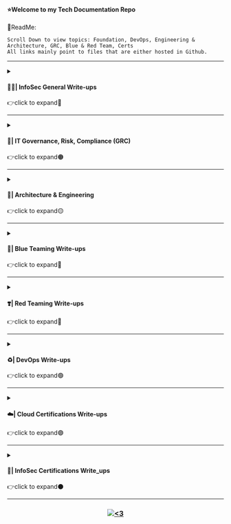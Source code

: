 #### ⭐Welcome to my Tech Documentation Repo
📌ReadMe:
<pre><code>Scroll Down to view topics: Foundation, DevOps, Engineering & Architecture, GRC, Blue & Red Team, Certs
All links mainly point to files that are either hosted in Github.</code></pre>

---------------------------------------------------------------------------------------------------------------------------------------------------------------------------------

<details>
<summary>
<h4 align="left">  👨‍💻| InfoSec General Write-ups</h4>
👉click to expand🔘
</summary>
<br>

| Topic | Write-up | Description | 
| -------- | -------- | -------- | 
| Core: Basic Security Concepts | [mindmap](https://github.com/IvanVlademirS/Ivan_Tech_Documentation/blob/main/Tech_Doc_Repo/Security%20Concepts%20ivan%20notes%202022%20map.pdf), [outline](https://github.com/IvanVlademirS/Ivan_Tech_Documentation/blob/main/Tech_Doc_Repo/Security%20Concepts%20ivan%20notes%202022.pdf) | Mindmap and Outline for Security Foundational Concepts to know |
| Core: Technical Security Concepts | [mindmap](https://github.com/IvanVlademirS/Ivan_Tech_Documentation/blob/main/Tech_Doc_Repo/Technical%20Security%20Concepts%20-%20ivan%20notes%202022%20map.pdf), [outline](https://github.com/IvanVlademirS/Ivan_Tech_Documentation/blob/main/Tech_Doc_Repo/Technical%20Security%20Concepts%20-%20ivan%20notes%202022.pdf) | Mindmap and Outline for Technical Security to know |
| OSI Model | [mindmap](https://github.com/IvanVlademirS/Ivan_Tech_Documentation/blob/main/Tech_Doc_Repo/domain%20OSI%20Model%20MAP.pdf), [outline](https://github.com/IvanVlademirS/Ivan_Tech_Documentation/blob/main/Tech_Doc_Repo/domain%20OSI%20Model%20OUTLINE.pdf) | Mindmap and Outline for OSI model to know |
| Google IT Training | [Networking](https://github.com/IvanVlademirS/Ivan_Tech_Documentation/blob/main/Tech_Doc_Repo/IT%20General%20Write-Ups/GoogleTraining_1-Networking%20Crash%20Course.pdf) | Google IT Crash Course - Networking | 
| Google IT Training | [Operating Systems](https://github.com/IvanVlademirS/Ivan_Tech_Documentation/blob/main/Tech_Doc_Repo/IT%20General%20Write-Ups/GoogleTraining_2-Operating%20Systems%20Crash%20Course.pdf) | Google IT Crash Course - Operating Systems | 
| Google IT Training | [SysAdmin](https://github.com/IvanVlademirS/Ivan_Tech_Documentation/blob/main/Tech_Doc_Repo/IT%20General%20Write-Ups/GoogleTraining_3-System%20Administration%20Crash%20Course.pdf) | Google IT Crash Course - System Administration | 
| Google IT Training | [Automation](https://github.com/IvanVlademirS/Ivan_Tech_Documentation/blob/main/Tech_Doc_Repo/IT%20General%20Write-Ups/GoogleTraining_4-IT%20Automation%20Crash%20Course_.pdf) | Google IT Crash Course - Automation (Ruby) | 
| Google IT Training | [Security](https://github.com/IvanVlademirS/Ivan_Tech_Documentation/blob/main/Tech_Doc_Repo/IT%20General%20Write-Ups/GoogleTraining_5-IT%20Security%20Crash%20Course.pdf) | Google IT Crash Course - Information Security |

</details>

---------------------------------------------------------------------------------------------------------------------------------------------------------------------------------

<details>
<summary>
<h4 align="left">  📑| IT Governance, Risk, Compliance (GRC)</h4>
👉click to expand🟠
</summary>
<br>

| Topic | Write-up | Description | 
| -------- | -------- | -------- |
| Security & Risk Management | [mindmap](https://github.com/IvanVlademirS/Ivan_Tech_Documentation/blob/main/Tech_Doc_Repo/Domain%20Security%20%26%20Risk%20Management%20Ivan%20notes%202022%20map.pdf), [outline](https://github.com/IvanVlademirS/Ivan_Tech_Documentation/blob/main/Tech_Doc_Repo/Domain%20Security%20%26%20Risk%20Management%20Ivan%20notes%202022%20outline.pdf) | Mindmap and Outline for Security & Risk Mgmt Domains|
| GRC Documentation | [InfoSec Enterprise Guidance](https://github.com/IvanVlademirS/Ivan_Tech_Documentation/blob/main/Tech_Doc_Repo/IT%20General%20Write-Ups/InfoSec-Enterprise-Guidelines.pdf) | Enterprise Best Practices - Frameworks & InfoSec Guidance | 
| IT Diagramming | [Security Awareness InfoGraphic](https://github.com/IvanVlademirS/Ivan_Tech_Documentation/blob/main/Tech_Doc_Repo/IT%20General%20Write-Ups/SecurityAwareness-infographic_sample.pdf) | IT Security Awareness 1-pager, created in Visio | 
| IT Diagramming | [IT Diagram Samples](https://github.com/IvanVlademirS/Ivan_Tech_Documentation/blob/main/Tech_Doc_Repo/IT%20General%20Write-Ups/diagramming-samples_ZOOM-IN-for-Detail.pdf) | Zoom in for Details, all created in Visio | 
| Security Awareness | [PassPuppy](https://github.com/IvanVlademirS/Ivan_Tech_Documentation/blob/main/Tech_Doc_Repo/Password%20Puppy.pdf) | Simple targetted awareness message |
| PCI-DSS Mapping | [RACI + Project Plan](https://github.com/IvanVlademirS/Ivan_Tech_Documentation/blob/main/Tech_Doc_Repo/IT%20General%20Write-Ups/PCIDSS_raci-plan_sample.xlsx) | PCI DSS Sample RACI + Project Plan (excel file, download to view) | 
| IT Business Analysis | [Business Write-up Sample](https://github.com/IvanVlademirS/Ivan_Tech_Documentation/blob/main/Tech_Doc_Repo/IT%20General%20Write-Ups/IT_Business%20Analysis%20Doc%20-%20EDI_sample%20(2).pdf) | EDI technology write-up | 
| IT Business Analysis | [IT Business Analysis Notes](https://github.com/IvanVlademirS/Ivan_Tech_Documentation/blob/main/Tech_Doc_Repo/IT%20General%20Write-Ups/Business_Analysis_Training.pdf) | Best practices for liaisoning with business/customer partners | 
| IT Business Analysis | [Security Awareness Proposal](https://github.com/IvanVlademirS/Ivan_Tech_Documentation/blob/main/Tech_Doc_Repo/IT%20General%20Write-Ups/Consultant_infosec-program-proposal_SchoolFinal.pdf) | Consultant write-up for security awareness proposal | 

</details>

---------------------------------------------------------------------------------------------------------------------------------------------------------------------------------

<details>
<summary>
<h4 align="left">  🧬| Architecture & Engineering</h4>
👉click to expand🟡
</summary>
<br>

| Topic | Write-up | Description | 
| -------- | -------- | -------- |
| Security Operations | [mindmap](https://github.com/IvanVlademirS/Ivan_Tech_Documentation/blob/main/Tech_Doc_Repo/domain%20Security%20Operations%20MAP.pdf), [outline](https://github.com/IvanVlademirS/Ivan_Tech_Documentation/blob/main/Tech_Doc_Repo/domain%20Security%20Operations%20OUTLINE.pdf) | Mindmap and Outline for Security Operations Concepts to know |
| Asset Security | [mindmap](https://github.com/IvanVlademirS/Ivan_Tech_Documentation/blob/main/Tech_Doc_Repo/domain%20Asset%20Security%20MAP.pdf), [outline](https://github.com/IvanVlademirS/Ivan_Tech_Documentation/blob/main/Tech_Doc_Repo/domain%20Asset%20Security%20OUTLINE.pdf) | Mindmap and Outline for Asset Security Concepts to know |
| IAM | [mindmap](https://github.com/IvanVlademirS/Ivan_Tech_Documentation/blob/main/Tech_Doc_Repo/domain%20IAM%20MAP.pdf), [outline](https://github.com/IvanVlademirS/Ivan_Tech_Documentation/blob/main/Tech_Doc_Repo/domain%20IAM%20OUTLINE.pdf) | Mindmap and Outline for IAM Concepts to know |
| Security Assessment & Testing | [mindmap](https://github.com/IvanVlademirS/Ivan_Tech_Documentation/blob/main/Tech_Doc_Repo/domain%20Security%20Assessment%20%26%20Testing%20MAP.pdf), [outline](https://github.com/IvanVlademirS/Ivan_Tech_Documentation/blob/main/Tech_Doc_Repo/domain%20Security%20Assessment%20%26%20Testing%20OUTLINE.pdf) | Mindmap and Outline for Security Assessment & Testing Concepts to know |
| Secure Development | [mindmap](https://github.com/IvanVlademirS/Ivan_Tech_Documentation/blob/main/Tech_Doc_Repo/Secure%20Software%20Development%20MAP.pdf), [outline](https://github.com/IvanVlademirS/Ivan_Tech_Documentation/blob/main/Tech_Doc_Repo/Secure%20Software%20Development%20OUTLINE.pdf) | Mindmap and Outline for Secure Software Development Concepts to know |
| Core: Python | [mindmap](https://github.com/IvanVlademirS/Ivan_Tech_Documentation/blob/main/Tech_Doc_Repo/Python%20Foundations%20ivan%202022%20map.pdf), [outline](https://github.com/IvanVlademirS/Ivan_Tech_Documentation/blob/main/Tech_Doc_Repo/Python%20Foundations%20ivan%202022.pdf) | Mindmap and Outline for Python Foundational Concepts to know |
| Defensible Security Architecture | [core_topics](https://github.com/IvanVlademirS/Ivan_Tech_Documentation/blob/main/Tech_Doc_Repo/GDSA_INDEX_ivan2022.pdf) | My SANS Defensible Security Architecture notes (GDSA) |
| System Design Handnotes | [Write-up](https://github.com/IvanVlademirS/Ivan_Tech_Documentation/blob/main/Tech_Doc_Repo/IT%20General%20Write-Ups/System%20Design%20(1)_compressed.pdf) | System Design - May need to download PDF to view|

</details>

---------------------------------------------------------------------------------------------------------------------------------------------------------------------------------

<details>
<summary>
<h4 align="left">  💙| Blue Teaming Write-ups</h4>
👉click to expand🔵
</summary>
<br>
 
| Topic | Write-up | Description | 
| -------- | -------- | -------- |
| Core: Blue Team | [mindmap](https://github.com/IvanVlademirS/Ivan_Tech_Documentation/blob/main/Tech_Doc_Repo/Blue%20Team%20%20ivan%20notes%202022%20map.pdf), [outline](https://github.com/IvanVlademirS/Ivan_Tech_Documentation/blob/main/Tech_Doc_Repo/Blue%20Team%20%20ivan%20notes%202022.pdf) | Mindmap and Outline for Blue Team Foundational Concepts to know | 
| Enterprise Guidance | [Network Defense](https://github.com/IvanVlademirS/Ivan_Tech_Documentation/blob/main/Tech_Doc_Repo/IT%20General%20Write-Ups/General%20Network%20Defense%20(1).pdf)| General & Practical Network Defense Best Practices |
| Network Security | [mindmap](https://github.com/IvanVlademirS/Ivan_Tech_Documentation/blob/main/Tech_Doc_Repo/domain%20Network%20Security%20MAP.pdf), [outline](https://github.com/IvanVlademirS/Ivan_Tech_Documentation/blob/main/Tech_Doc_Repo/domain%20Network%20Security%20OUTLIJNE.pdf) | Mindmap and Outline for Network Security Concepts to know | 
| Practical | [Simple Playbook](https://github.com/IvanVlademirS/Ivan_Tech_Documentation/blob/main/Tech_Doc_Repo/IT%20General%20Write-Ups/Simple_BlueTeam_Playbook.pdf)| General & Practical BlueTeam steps to take during an incident/situation |
| Lab notes | [NetDef_Labs](https://github.com/IvanVlademirS/Ivan_Tech_Documentation/blob/main/Tech_Doc_Repo/IT%20General%20Write-Ups/networkdefense-labs.pdf) | Hands-on Lab: Network Defense |
| Lab notes | [THM-PreSecurity](https://github.com/IvanVlademirS/Ivan_Tech_Documentation/blob/main/Tech_Doc_Repo/THM-PreSecurity_.pdf) | TryHackMe - PreSecurity Learning Path: Networking, Web, Linux, Windows | 

</details>

---------------------------------------------------------------------------------------------------------------------------------------------------------------------------------

<details>
<summary>
<h4 align="left">  ❣️| Red Teaming Write-ups</h4>
👉click to expand🔴
</summary>
<br>
 
| Topic | Write-up | Description | 
| -------- | -------- | -------- |
| Core: Red Team | [mindmap](https://github.com/IvanVlademirS/Ivan_Tech_Documentation/blob/main/Tech_Doc_Repo/Red%20Team%20%20ivan%20notes%202022%20map.pdf), [outline](https://github.com/IvanVlademirS/Ivan_Tech_Documentation/blob/main/Tech_Doc_Repo/Red%20Team%20%20ivan%20notes%202022.pdf) | Mindmap and Outline for Red Team Foundational Concepts to know | 
| Pentest | [Pentesting Basics](https://github.com/IvanVlademirS/Ivan_Tech_Documentation/blob/main/Tech_Doc_Repo/IT%20General%20Write-Ups/Ethical%20Hacking_Pentest%20Basics.pdf) | Pentest Basics - Using Metasploitable and DVWA Write-up |
| Pentest | [Wireless Pentesting](https://github.com/IvanVlademirS/Ivan_Tech_Documentation/blob/main/Tech_Doc_Repo/IT%20General%20Write-Ups/Wireless%20Assessment%20Practical%20Notes.pdf) | Wireless Assessment Practical Notes & Prep |
| Labs | [THM-CompleteBeginner Notes](https://github.com/IvanVlademirS/Ivan_Tech_Documentation/blob/main/Tech_Doc_Repo/THM-CompleteBeginner_.pdf) | TryHackMe - Complete Beginner Learning Path: Exploitation Basics, Cryptography, Privesc, Shell, Linux, Win, Web, Pentesting Basics |  
| Labs | [Pentest_Labs1](https://github.com/IvanVlademirS/Ivan_Tech_Documentation/blob/main/Tech_Doc_Repo/IT%20General%20Write-Ups/PentestingLabs1.pdf) | Hands-on Lab: Pentesting Fundamentals | 

</details>

---------------------------------------------------------------------------------------------------------------------------------------------------------------------------------

<details>
<summary>
<h4 align="left">  ♻️| DevOps Write-ups</h4>
👉click to expand🟢
</summary>
<br>
 
| Topic | Write-up | Description | 
| -------- | -------- | -------- |
| Core: Linux | [mindmap](https://github.com/IvanVlademirS/Ivan_Tech_Documentation/blob/main/Tech_Doc_Repo/Linux%20Foundations%20ivan%202022%20map.pdf), [outline](https://github.com/IvanVlademirS/Ivan_Tech_Documentation/blob/main/Tech_Doc_Repo/Linux%20Foundations%20ivan%202022.pdf) | Mindmap and Outline for Linux Foundational Concepts to know |
| Linux Bootcamp | [Files](https://github.com/IvanVlademirS/Ivan_Tech_Documentation/tree/main/Tech_Doc_Repo/IT%20General%20Write-Ups/Linux_Bootcamp) | Must know Linux |
| Linux Overview | [QuickStart](https://github.com/IvanVlademirS/Ivan_Tech_Documentation/blob/main/Tech_Doc_Repo/Linux%2BQuickstart%2BV5.pdf), [Notes](https://github.com/IvanVlademirS/Ivan_Tech_Documentation/blob/main/Tech_Doc_Repo/IT%20General%20Write-Ups/Linux_Overview-min.pdf) | Using/Practical Linux |
| CI CD Overview | [Notes](https://github.com/IvanVlademirS/Ivan_Tech_Documentation/blob/main/Tech_Doc_Repo/IT%20General%20Write-Ups/CI%20CD%20Overview.pdf) | CI CD Foundational Concepts to know |
| Git Intro | [Notes](https://github.com/IvanVlademirS/Ivan_Tech_Documentation/blob/main/Tech_Doc_Repo/IT%20General%20Write-Ups/Git_Intro.pdf) | Git Foundational Concepts to know |

</details>

---------------------------------------------------------------------------------------------------------------------------------------------------------------------------------

<details>
<summary>
<h4 align="left">  ☁️| Cloud Certifications Write-ups</h4>
👉click to expand🟣
</summary>
<br>
 
| Status | Certification | Notes | Badge Verification | Comments |
| -------- | -------- | -------- | -------- | -------- |
| ✔ | **SANS/GIAC GPCS**, *pass 03/1/22* | [SANS Info](https://www.sans.org/cyber-security-courses/public-cloud-security-aws-azure-gcp/)| [GPCS Badge](https://www.credly.com/badges/3724df22-c80d-4bcc-9eca-978d34bf11ee) | Used SANS provided materials, very fun Nimbus lab environment and course |
| ✔ | **CCSP**, *pass 08/25/21* | [Master Notes](https://github.com/IvanVlademirS/Ivan_Tech_Documentation/blob/main/Tech_Doc_Repo/InfoSec%20Certifications/CISSP%20-%20Pass%203%2031%2021%20.md), [Akulos Notes](https://ccsp.alukos.com/index/overview)| [CCSP Badge](https://www.credly.com/badges/e737afbb-498a-443c-8cd8-3aae514198a2) | *request access to my CCSP google drive for additional resources, if needed* |
| ✔ | **AWS-Security**, *pass 2/14/22* | [Security Ramp-up](https://d1.awsstatic.com/training-and-certification/ramp-up_guides/Ramp-Up_Guide_Security.pdf) | [AWS-SCS Badge](https://www.credly.com/badges/5e92db58-b062-4012-83d5-04991c711d7f/public_url) | Used YouTube, Whitepapers, Ramp-up |
| ✔ | **AWS-SAA**, *pass 7/24/21* | [SAA T-Dojo Guide](https://tutorialsdojo.com/aws-certified-solutions-architect-associate-saa-c02/) | [AWS-SAA Badge](https://www.credly.com/badges/19d348f4-d1d7-4509-9b8c-6823652cb2e0/public_url) | Used AC Course, YouTube, Whitepapers |
| ✔ | **AWS-CCP**, *pass 6/16/21* | [CCP T-Dojo Guide](https://tutorialsdojo.com/aws-certified-cloud-practitioner/) | [AWS-CCP Badge](https://www.credly.com/badges/3500aedf-d646-423b-b116-ffc8f5079f6c) | Used YouTube |
| ✔ | **CCSK**, *pass 01/08/2022* | [CCSK Bundle](https://knowledge.cloudsecurityalliance.org/certificate-of-cloud-security-knowledge-foundation-exam-bundle) | [CCSK Badge](https://www.credly.com/badges/1efd7725-9695-4b01-b966-9c3beb91f109/public_url) | Used CSSK Bundle with work Voucher |
| ✔ | **SC-900**, *pass 03/17/22* | [Microsoft SC900 Training](https://docs.microsoft.com/en-us/learn/certifications/exams/sc-900)| [SC-900 Badge](https://www.credly.com/badges/b4aa9ddc-b6ec-4c2c-9033-c984ea906c0d) | Used Microsoft Free Training and Free Voucher |
| ✔ | **AZ-900**, *pass 03/7/22* | [Azure AZ900 Training](https://docs.microsoft.com/en-us/learn/certifications/exams/az-900)| [AZ-900 Badge](https://www.credly.com/badges/184acee8-6906-4e26-9e93-ccbe016dfdb8/public_url) | Used Microsoft Free Training and Free Voucher |
| ✔ | **AI-900**, *pass 03/14/22* | [Azure AI900 Training](https://docs.microsoft.com/en-us/learn/certifications/exams/ai-900)| [AI-900 Badge](https://www.credly.com/badges/fc4d2330-8c65-46b6-bff8-eff6ffe863b3) | Used Microsoft Free Training and Free Voucher |
| ✔ | **DP-900**, *pass 03/12/22* | [Azure DP900 Training](https://docs.microsoft.com/en-us/learn/certifications/azure-data-fundamentals/)| [DP-900 Badge](https://www.credly.com/badges/e6b06cda-b53a-46d5-b303-0dd954c313b1) | Used Microsoft Free Training and Free Voucher |

</details>

---------------------------------------------------------------------------------------------------------------------------------------------------------------------------------

<details>
<summary>
<h4 align="left">  🔐| InfoSec Certifications Write_ups</h4>
👉click to expand⚫️
</summary>
<br>

| Status | Certification | Notes | Badge Verification | Comments |
|-------- | -------- | -------- | -------- | -------- |
| ✔ | **SANS/GIAC GDSA**, *pass 5/6/22* | [SANS Info](https://www.giac.org/certifications/defensible-security-architecture-gdsa/)| [GDSA Badge](https://www.credly.com/badges/76664a3e-852c-43c8-a20e-26ac2ee826e8/public_url) | Used SANS provided materials, Tyrell Corp lab environment was awesome |
| ✔ | **CISSP**, *pass 3/31/21* | [Write-up Notes](https://github.com/IvanVlademirS/Ivan_Tech_Documentation/blob/main/Tech_Doc_Repo/InfoSec%20Certifications/CISSP%20-%20Pass%203%2031%2021%20.md)| [CISSP Badge](https://www.credly.com/badges/c8cc7ce4-f72e-4fb4-8688-701759b9ef54/public_url) | *request access to my CISSP google drive for additional resources, if needed* |
| ✔ | **CISA**, *pass 1/30/20* | [Thor Notes](https://github.com/IvanVlademirS/Ivan_Tech_Documentation/blob/main/Tech_Doc_Repo/InfoSec%20Certifications/CISA_notes.pdf), [CISA Notes](https://github.com/IvanVlademirS/Ivan_Tech_Documentation/blob/main/Tech_Doc_Repo/InfoSec%20Certifications/CISA%20Study%20Guide.pdf) | [CISA Badge](https://www.credly.com/badges/8e4ec363-b7ff-4735-99c4-06b30bc3737f/linked_in_profile) | Used Hemang Doshi, ISACA QA&E + Ofiicial Manual |
| ✔ | **CDPSE**, *pass 3/30/21* | [CDPSE Study Plan](https://www.linkedin.com/pulse/how-i-prepared-my-cdpse-exam-veronica-rose-cisa-cdpse/) | [CDPSE Badge](https://www.credly.com/badges/75cb56f1-73b9-48a9-95a0-80d484c5cb79/public_url) | Used ISACA QA&E + Official Manual|

</details>

---------------------------------------------------------------------------------------------------------------------------------------------------------------------------------


<h3 align="center">  <a href="#"><img alt="<3" src="http://ForTheBadge.com/images/badges/built-with-love.svg "></a></h3>

 
